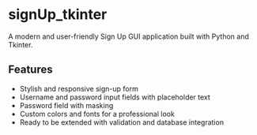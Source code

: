 # signUp_tkinter

A modern and user-friendly Sign Up GUI application built with Python and Tkinter.

## Features

- Stylish and responsive sign-up form
- Username and password input fields with placeholder text
- Password field with masking
- Custom colors and fonts for a professional look
- Ready to be extended with validation and database integration
